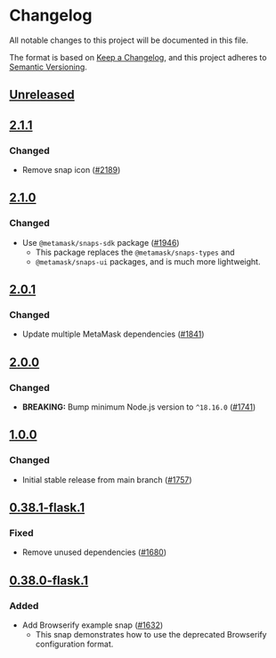 # Changelog
All notable changes to this project will be documented in this file.

The format is based on [Keep a Changelog](https://keepachangelog.com/en/1.0.0/),
and this project adheres to [Semantic Versioning](https://semver.org/spec/v2.0.0.html).

## [Unreleased]

## [2.1.1]
### Changed
- Remove snap icon ([#2189](https://github.com/MetaMask/snaps/pull/2189))

## [2.1.0]
### Changed
- Use `@metamask/snaps-sdk` package ([#1946](https://github.com/MetaMask/snaps/pull/1946))
  - This package replaces the `@metamask/snaps-types` and
  - `@metamask/snaps-ui` packages, and is much more lightweight.

## [2.0.1]
### Changed
- Update multiple MetaMask dependencies ([#1841](https://github.com/MetaMask/snaps/pull/1841))

## [2.0.0]
### Changed
- **BREAKING:** Bump minimum Node.js version to `^18.16.0` ([#1741](https://github.com/MetaMask/snaps/pull/1741))

## [1.0.0]
### Changed
- Initial stable release from main branch ([#1757](https://github.com/MetaMask/snaps/pull/1757))

## [0.38.1-flask.1]
### Fixed
- Remove unused dependencies ([#1680](https://github.com/MetaMask/snaps/pull/1680))

## [0.38.0-flask.1]
### Added
- Add Browserify example snap ([#1632](https://github.com/MetaMask/snaps/pull/1632))
  - This snap demonstrates how to use the deprecated Browserify configuration format.

[Unreleased]: https://github.com/MetaMask/snaps/compare/@metamask/browserify-example-snap@2.1.1...HEAD
[2.1.1]: https://github.com/MetaMask/snaps/compare/@metamask/browserify-example-snap@2.1.0...@metamask/browserify-example-snap@2.1.1
[2.1.0]: https://github.com/MetaMask/snaps/compare/@metamask/browserify-example-snap@2.0.1...@metamask/browserify-example-snap@2.1.0
[2.0.1]: https://github.com/MetaMask/snaps/compare/@metamask/browserify-example-snap@2.0.0...@metamask/browserify-example-snap@2.0.1
[2.0.0]: https://github.com/MetaMask/snaps/compare/@metamask/browserify-example-snap@1.0.0...@metamask/browserify-example-snap@2.0.0
[1.0.0]: https://github.com/MetaMask/snaps/compare/@metamask/browserify-example-snap@0.38.1-flask.1...@metamask/browserify-example-snap@1.0.0
[0.38.1-flask.1]: https://github.com/MetaMask/snaps/compare/@metamask/browserify-example-snap@0.38.0-flask.1...@metamask/browserify-example-snap@0.38.1-flask.1
[0.38.0-flask.1]: https://github.com/MetaMask/snaps/releases/tag/@metamask/browserify-example-snap@0.38.0-flask.1
